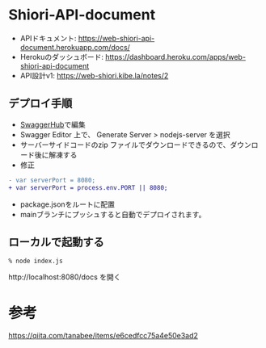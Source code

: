 # Shiori-API-document
- APIドキュメント: https://web-shiori-api-document.herokuapp.com/docs/
- Herokuのダッシュボード: https://dashboard.heroku.com/apps/web-shiori-api-document
- API設計v1: https://web-shiori.kibe.la/notes/2

## デプロイ手順
- [SwaggerHub](https://app.swaggerhub.com/apis/Web-Shiori/Web-Shiori/1.0.0)で編集
- Swagger Editor 上で、 Generate Server > nodejs-server を選択
- サーバーサイドコードのzip ファイルでダウンロードできるので、ダウンロード後に解凍する
- 修正
```diff
- var serverPort = 8080;
+ var serverPort = process.env.PORT || 8080;
```
- package.jsonをルートに配置
- mainブランチにプッシュすると自動でデプロイされます。

## ローカルで起動する
```
% node index.js
```

http://localhost:8080/docs を開く

# 参考
https://qiita.com/tanabee/items/e6cedfcc75a4e50e3ad2
